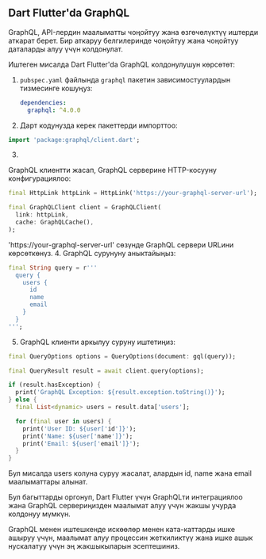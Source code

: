 ## Dart Flutter'da GraphQL

GraphQL, API-лердин маалыматты чоңойтуу жана өзгөчөлүктүү иштерди аткарат берет. Бир аткаруу белгилеринде чоңойтуу жана чоңойтуу даталарды алуу үчүн колдонулат.

Иштеген мисалда Dart Flutter'dа GraphQL колдонулушун көрсөтөт:

1. `pubspec.yaml` файлында `graphql` пакетин зависимостуулардын тизмесинге кошуңуз:

   ```yaml
   dependencies:
     graphql: ^4.0.0
    ```
2. Дарт кодунузда керек пакеттерди импорттоо:
```dart
import 'package:graphql/client.dart';
```
3. 
GraphQL клиентти жасап, GraphQL серверине HTTP-косууну конфигурациялоо:
```dart
final HttpLink httpLink = HttpLink('https://your-graphql-server-url');

final GraphQLClient client = GraphQLClient(
  link: httpLink,
  cache: GraphQLCache(),
);
```
'https://your-graphql-server-url' сөзүнде GraphQL сервери URLини көрсөткөнүз.
4. GraphQL сурунуну аныктайыңыз:
```dart
final String query = r'''
  query {
    users {
      id
      name
      email
    }
  }
''';
```
5. GraphQL клиенти аркылуу суруну иштетиңиз:
```dart
final QueryOptions options = QueryOptions(document: gql(query));

final QueryResult result = await client.query(options);

if (result.hasException) {
  print('GraphQL Exception: ${result.exception.toString()}');
} else {
  final List<dynamic> users = result.data['users'];

  for (final user in users) {
    print('User ID: ${user['id']}');
    print('Name: ${user['name']}');
    print('Email: ${user['email']}');
  }
}
```
Бул мисалда users колуна суруу жасалат, алардын id, name жана email маалыматтары алынат.

Бул багыттарды оргонуп, Dart Flutter үчүн GraphQLти интеграциялоо жана GraphQL сервериңизден маалымат алуу үчүн жакшы учурда колдонуу мүмкүн.

GraphQL менен иштешкенде искөөлөр менен ката-каттарды ишке ашыруу үчүн, маалымат алуу процессин жеткиликтүү жана ишке ашык нускалатуу үчүн эң жакшыкыларын эсептешиниз.
